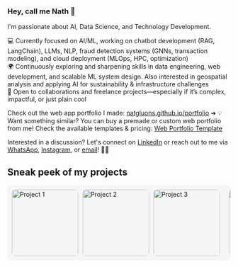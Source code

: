 ### Hey, call me Nath 👋 

I'm passionate about AI, Data Science, and Technology Development.

💻 Currently focused on AI/ML, working on chatbot development (RAG, LangChain), LLMs, NLP, fraud detection systems (GNNs, transaction modeling), and cloud deployment (MLOps, HPC, optimization)
<br> 🌍 Continuously exploring and sharpening skills in data engineering, web development, and scalable ML system design. Also interested in geospatial analysis and applying AI for sustainability & infrastructure challenges
<br> 💼 Open to collaborations and freelance projects—especially if it’s complex, impactful, or just plain cool

Check out the web app portfolio I made: [natgluons.github.io/portfolio](https://natgluons.github.io/portfolio/)  ➜ 💡 Want something similar? You can buy a premade or custom web portfolio from me! Check the available templates & pricing: [Web Portfolio Template](https://github.com/natgluons/web-portfolio-templates)

Interested in a discussion? Let's connect on [LinkedIn](https://www.linkedin.com/in/kristynatasha/) or reach out to me via [WhatsApp](https://wa.me/6287886583513), [Instagram](https://www.instagram.com/natgluons), or [email](mailto:kristynatasha011@gmail.com)! 👋🌐 

## Sneak peek of my projects

<div style="display: flex; overflow-x: auto; white-space: nowrap; gap: 10px; padding: 10px; background-color: #f5f5f5; border-radius: 8px;">
  <img src="https://github.com/user-attachments/assets/86758563-55d7-4491-9201-f5524e6461e8" alt="Project 1" style="height: 150px; border-radius: 8px;">
  <img src="https://github.com/user-attachments/assets/19d218ae-5958-4106-a4a9-59798cbdee10" alt="Project 2" style="height: 150px; border-radius: 8px;">
  <img src="https://github.com/user-attachments/assets/16d50a20-e38c-44b8-865f-ef201ca1c74c" alt="Project 3" style="height: 150px; border-radius: 8px;">
  <br>
  <img src="https://github.com/user-attachments/assets/80ec97db-c08d-4e51-8b10-0f4278008e0b" alt="Project 4" style="height: 150px; border-radius: 8px;">
  <img src="https://github.com/user-attachments/assets/50fb3d55-1212-4892-a145-4873701d5d9e" alt="Project 5" style="height: 150px; border-radius: 8px;">
  <img src="https://github.com/user-attachments/assets/4bc216a0-c0b3-447e-8b01-1ff87f282e9f" alt="Project 6" style="height: 150px; border-radius: 8px;">
  <br>
  <img src="https://github.com/user-attachments/assets/57d7be58-2b44-40ac-b2b3-b99751611ffd" alt="Project 7" style="height: 150px; border-radius: 8px;">
  <img src="https://github.com/user-attachments/assets/6c6f0c9a-fc6d-4763-800b-dd8b3383c58e" alt="Project 8" style="height: 150px; border-radius: 8px;">
  <img src="https://github.com/user-attachments/assets/6dccc3e5-3137-4715-b287-c6d6b34fc079" alt="Project 9" style="height: 150px; border-radius: 8px;">
</div>
